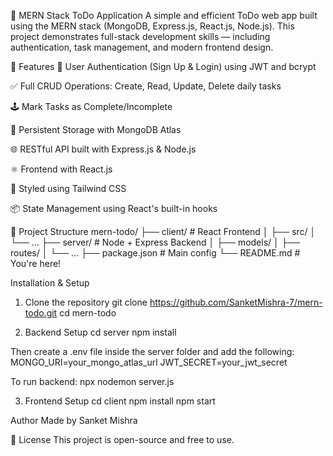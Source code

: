 📝 MERN Stack ToDo Application
A simple and efficient ToDo web app built using the MERN stack (MongoDB, Express.js, React.js, Node.js). This project demonstrates full-stack development skills — including authentication, task management, and modern frontend design.

🚀 Features
🔐 User Authentication (Sign Up & Login) using JWT and bcrypt

✅ Full CRUD Operations: Create, Read, Update, Delete daily tasks

🕹️ Mark Tasks as Complete/Incomplete

💾 Persistent Storage with MongoDB Atlas

🌐 RESTful API built with Express.js & Node.js

⚛️ Frontend with React.js

🎨 Styled using Tailwind CSS

📦 State Management using React's built-in hooks

📁 Project Structure
mern-todo/
├── client/ # React Frontend
│ ├── src/
│ └── ...
├── server/ # Node + Express Backend
│ ├── models/
│ ├── routes/
│ └── ...
├── package.json # Main config
└── README.md # You're here!

Installation & Setup
1. Clone the repository
git clone https://github.com/SanketMishra-7/mern-todo.git
cd mern-todo

2. Backend Setup
cd server
npm install

Then create a .env file inside the server folder and add the following:
MONGO_URI=your_mongo_atlas_url
JWT_SECRET=your_jwt_secret

To run backend:
npx nodemon server.js

3. Frontend Setup
cd client
npm install
npm start

Author
Made by Sanket Mishra

📃 License
This project is open-source and free to use.
